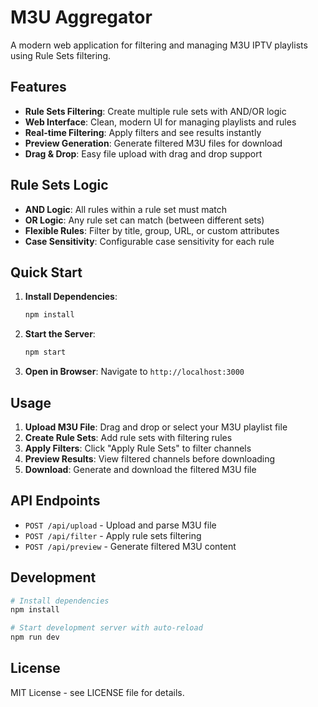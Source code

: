 # M3U Aggregator

A modern web application for filtering and managing M3U IPTV playlists using Rule Sets filtering.

## Features

- **Rule Sets Filtering**: Create multiple rule sets with AND/OR logic
- **Web Interface**: Clean, modern UI for managing playlists and rules
- **Real-time Filtering**: Apply filters and see results instantly
- **Preview Generation**: Generate filtered M3U files for download
- **Drag & Drop**: Easy file upload with drag and drop support

## Rule Sets Logic

- **AND Logic**: All rules within a rule set must match
- **OR Logic**: Any rule set can match (between different sets)
- **Flexible Rules**: Filter by title, group, URL, or custom attributes
- **Case Sensitivity**: Configurable case sensitivity for each rule

## Quick Start

1. **Install Dependencies**:
   ```bash
   npm install
   ```

2. **Start the Server**:
   ```bash
   npm start
   ```

3. **Open in Browser**:
   Navigate to `http://localhost:3000`

## Usage

1. **Upload M3U File**: Drag and drop or select your M3U playlist file
2. **Create Rule Sets**: Add rule sets with filtering rules
3. **Apply Filters**: Click "Apply Rule Sets" to filter channels
4. **Preview Results**: View filtered channels before downloading
5. **Download**: Generate and download the filtered M3U file

## API Endpoints

- `POST /api/upload` - Upload and parse M3U file
- `POST /api/filter` - Apply rule sets filtering
- `POST /api/preview` - Generate filtered M3U content

## Development

```bash
# Install dependencies
npm install

# Start development server with auto-reload
npm run dev
```

## License

MIT License - see LICENSE file for details.